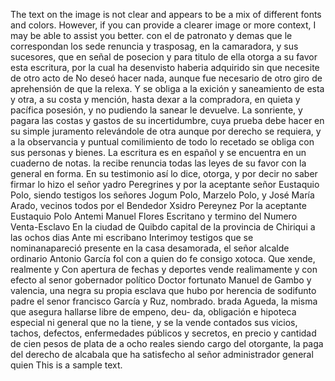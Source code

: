 The text on the image is not clear and appears to be a mix of different fonts and colors. However, if you can provide a clearer image or more context, I may be able to assist you better.
con el de patronato y demas que le correspondan los sede renuncia y trasposag, en la camaradora, y sus sucesores, que en señal de posecion y para titulo de ella otorga a su favor esta escritura, por la cual ha desenvisto haberia adquirido sin que necesite de otro acto de
No deseó hacer nada, aunque fue necesario de otro giro de aprehensión de que la relexa. Y se obliga a la exición y saneamiento de esta y otra, a su costa y mención, hasta dexar a la compradora, en quieta y pacífica posesión, y no pudiendo la sanear le devuelve.
La sonriente, y pagara las costas y gastos de su incertidumbre, cuya prueba debe hacer en su simple juramento relevándole de otra aunque por derecho se requiera, y a la observancia y puntual comilimiento de todo lo recetado se obliga con sus personas y bienes.
La escritura es en español y se encuentra en un cuaderno de notas.
la recibe renuncia todas las leyes de su favor con la general en
forma. En su testimonio así lo dice, otorga, y por decir no saber
firmar lo hizo el señor yadro Peregrines y por la aceptante señor
Eustaquio Polo, siendo testigos los señores Jogum Polo, Marzelo
Polo, y José María Arado, vecinos todos
por el Bendedor Xsidro Pereynez
Por la aceptante Eustaquio Polo
Antemi Manuel Flores
Escritano y termino del Numero
Venta-Esclavo
En la ciudad de Quibdo capital de la provincia de Chiriqui a las ochos dias
Ante mi escribano Interimoy testigos que se nominanapareció presente en la casa desamorada, el señor alcalde ordinario Antonio García fol con a quien do fe consigo xotoca. Que xende, realmente y
Con apertura de fechas y deportes vende realimamente y con efecto al senor gobernador político Doctor fortunato Manuel de Gambo y valencia, una negra su propia esclava que hubo por herencia de sodifunto padre el senor francisco García y Ruz, nombrado.
brada Agueda, la misma que asegura hallarse libre de empeno, deu- da, obligación e hipoteca especial ni general que no la tiene, y se la vende contados sus vicios, tachos, defectos, enfermedades públicos y secretos, en precio y cantidad de cien pesos de plata de
a ocho reales siendo cargo del otorgante, la paga del derecho de alcabala que ha satisfecho al señor administrador general quien
This is a sample text.